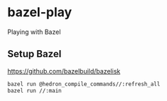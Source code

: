 # bazel-play
Playing with Bazel

## Setup Bazel

https://github.com/bazelbuild/bazelisk

```bash
bazel run @hedron_compile_commands//:refresh_all
bazel run //:main
```
